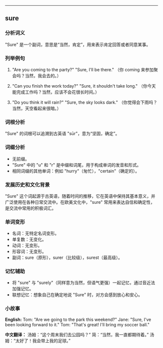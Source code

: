 
---------------
## sure
### 分析词义
"Sure" 是一个副词，意思是“当然，肯定”，用来表示肯定回答或者同意某事。

### 列举例句
1. "Are you coming to the party?" "Sure, I'll be there."
   （你 coming 来参加聚会吗？当然，我会去的。）

2. "Can you finish the work today?" "Sure, it shouldn't take long."
   （你今天能完成工作吗？当然，应该不会花很长时间。）

3. "Do you think it will rain?" "Sure, the sky looks dark."
   （你觉得会下雨吗？当然，天空看起来很暗。）

### 词根分析
"Sure" 的词根可以追溯到古英语 "sūr"，意为“坚固，确定”。

### 词缀分析
- 无前缀。
- "Sure" 中的 "u" 和 "r" 是中缀和词尾，用于构成单词的发音和形式。
- 相同词缀的其他单词：例如 "hurry"（匆忙），"certain"（确定的）。

### 发展历史和文化背景
"Sure" 这个词起源于古英语，随着时间的推移，它在英语中保持其基本意义，并广泛使用在各种日常交流中。在欧美文化中，"sure" 常用来表达自信和确定性，是交流中常用的积极词汇。

### 单词变形
- 名词：无特定名词变形。
- 单复数：无变化。
- 动词：无变形。
- 形容词：无变形。
- 副词：sure（原形），surer（比较级），surest（最高级）。

### 记忆辅助
- 将 "sure" 与 "surely"（同样意为当然，但语气更强）一起记忆，通过音近法加强记忆。
- 联想记忆：想象自己在确定地说 "Sure" 时，对方会感到放心和安心。

### 小故事
**English:**
Tom: "Are we going to the park this weekend?"
Jane: "Sure, I've been looking forward to it."
Tom: "That's great! I'll bring my soccer ball."

**中文翻译：**
汤姆：“这个周末我们去公园吗？”
简：“当然，我一直都期待着。”
汤姆：“太好了！我会带上我的足球。”

